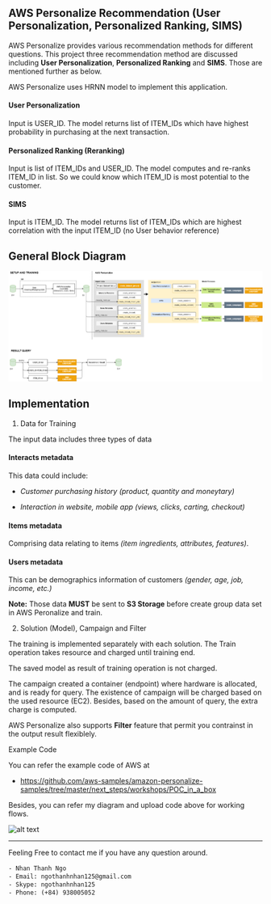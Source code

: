 ## AWS Personalize Recommendation (User Personalization, Personalized Ranking, SIMS)

AWS Personalize provides various recommendation methods for different questions. This project three recommendation method are discussed including **User Personalization**, **Personalized Ranking** and **SIMS**. Those are mentioned further as below.

AWS Personalize uses HRNN model to implement this application.

#### User Personalization

Input is USER_ID. The model returns list of ITEM_IDs which have highest probability in purchasing at the next transaction.

#### Personalized Ranking (Reranking)

Input is list of ITEM_IDs and USER_ID. The model computes and re-ranks ITEM_ID in list. So we could know which ITEM_ID is most potential to the customer.

#### SIMS

Input is ITEM_ID. The model returns list of ITEM_IDs which are highest correlation with the input ITEM_ID (no User behavior reference)

## General Block Diagram

![alt text](https://github.com/carfirst125/portfolio/blob/main/aws_personalize_recommendation/images/aws_personalize_recommendation_BlockDiagram.png?raw=true)

## Implementation

1. Data for Training

The input data includes three types of data

#### Interacts metadata

This data could include: 

*   *Customer purchasing history (product, quantity and moneytary)*

*   *Interaction in website, mobile app (views, clicks, carting, checkout)*

#### Items metadata

Comprising data relating to items *(item ingredients, attributes, features)*.

#### Users metadata

This can be demographics information of customers *(gender, age, job, income, etc.)*

**Note:** Those data **MUST** be sent to **S3 Storage** before create group data set in AWS Peronalize and train.

2. Solution (Model), Campaign and Filter

The training is implemented separately with each solution. The Train operation takes resource and charged until training end. 

The saved model as result of training operation is not charged. 

The campaign created a container (endpoint) where hardware is allocated, and is ready for query. The existence of campaign will be charged based on the used resource (EC2). Besides, based on the amount of query, the extra charge is computed.

AWS Personalize also supports **Filter** feature that permit you contrainst in the output result flexiblely.

Example Code

You can refer the example code of AWS at

  *  https://github.com/aws-samples/amazon-personalize-samples/tree/master/next_steps/workshops/POC_in_a_box

Besides, you can refer my diagram and upload code above for working flows.

![alt text](https://lh3.googleusercontent.com/-v7F0d6rKVUk/WbIOqqTcdfI/AAAAAAAAA7E/exAPR6fqRoEJPHjHmGHp5tSwVLBS8butgCEwYBhgLKtQDAL1Ocqyrgsaxht0kDTeaghYHEalI5hMjnbpBlqoZu3JdBJ7RJDW5BcqwJSw5TxfKh7BimSoPaBuC4JEGgaMncJJU49TXx515GY28GgOkGl5z-sqtmZqwYxDWAFPrarqx-Ru3JLMVtmvpBPrphm8kJ10mBmP_94Z6wHdRT9qaVhO-NJ_WgpjaMmlhpaAHraMtiPDnJTAJLrsrKC6_APReMt3-NSgFdXBPRU0NOxJ-EncuR3A1oV_TMallXqtama_UF9V9hhmSiGOS8o4gzPcGSJV-AXcBmUC6EJ-Jemm5MuFzgU1dgYHDtgD3u7MFqJf4thVxtXcXp-d8V72mMHYhfgecN-kyLFkR0_8Yyas10vvLmkCkPPHnxvcjX526hmofDncehNRa0R7WqBhpWXtYN3NuU5_eFwJCfplwnHYgUlZqJ1iPRFmHweSwKCoFfFLSEG6wk3y17W8ncgzNF1NdiZ_D2Wgr-ouj21J_oc4zY-3C9YK_cdq-PppEcM5zmLikIRgAiLLLcqI-oJpFM4fB786NUP0JNmp-WHXV0av2JvYhpC54qc_1asMmK1HsdUZic-BsG161DohPKtpHcp_Uhu9UNX_mDERYRiGpL6M8GS2GcC2kMLHG2YAG/w140-h139-p/Nhan.png?raw=true)

- - - - - 
Feeling Free to contact me if you have any question around.

    - Nhan Thanh Ngo
    - Email: ngothanhnhan125@gmail.com
    - Skype: ngothanhnhan125
    - Phone: (+84) 938005052

